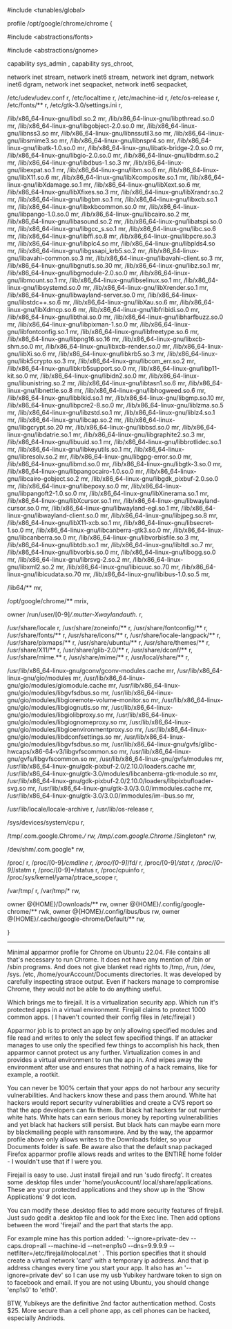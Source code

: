 


#include <tunables/global>


profile /opt/google/chrome/chrome {


  #include <abstractions/fonts>

  #include <abstractions/gnome>
  
  capability sys_admin ,
  capability sys_chroot,
  
  network inet stream,
  network inet6 stream,
  network inet dgram,
  network inet6 dgram,
  network inet seqpacket,
  network inet6 seqpacket,


  /etc/udev/udev.conf r,
  /etc/localtime      r,
  /etc/machine-id     r,
  /etc/os-release     r,
  /etc/fonts/**       r,
  /etc/gtk-3.0/settings.ini   r,
  
/lib/x86_64-linux-gnu/libdl.so.2                 mr,
/lib/x86_64-linux-gnu/libpthread.so.0            mr,
/lib/x86_64-linux-gnu/libgobject-2.0.so.0        mr,
/lib/x86_64-linux-gnu/libnss3.so                 mr,
/lib/x86_64-linux-gnu/libnssutil3.so             mr,
/lib/x86_64-linux-gnu/libsmime3.so               mr,
/lib/x86_64-linux-gnu/libnspr4.so                mr,
/lib/x86_64-linux-gnu/libatk-1.0.so.0            mr,
/lib/x86_64-linux-gnu/libatk-bridge-2.0.so.0     mr,
/lib/x86_64-linux-gnu/libgio-2.0.so.0            mr,
/lib/x86_64-linux-gnu/libdrm.so.2                mr,
/lib/x86_64-linux-gnu/libdbus-1.so.3             mr,
/lib/x86_64-linux-gnu/libexpat.so.1              mr,
/lib/x86_64-linux-gnu/libm.so.6                  mr,
/lib/x86_64-linux-gnu/libX11.so.6                mr,
/lib/x86_64-linux-gnu/libXcomposite.so.1         mr,
/lib/x86_64-linux-gnu/libXdamage.so.1            mr,
/lib/x86_64-linux-gnu/libXext.so.6               mr,
/lib/x86_64-linux-gnu/libXfixes.so.3             mr,
/lib/x86_64-linux-gnu/libXrandr.so.2             mr,
/lib/x86_64-linux-gnu/libgbm.so.1                mr,
/lib/x86_64-linux-gnu/libxcb.so.1                mr,
/lib/x86_64-linux-gnu/libxkbcommon.so.0          mr,
/lib/x86_64-linux-gnu/libpango-1.0.so.0          mr,
/lib/x86_64-linux-gnu/libcairo.so.2              mr,
/lib/x86_64-linux-gnu/libasound.so.2             mr,
/lib/x86_64-linux-gnu/libatspi.so.0              mr,
/lib/x86_64-linux-gnu/libgcc_s.so.1              mr,
/lib/x86_64-linux-gnu/libc.so.6                  mr,
/lib/x86_64-linux-gnu/libffi.so.8                mr,
/lib/x86_64-linux-gnu/libpcre.so.3               mr,
/lib/x86_64-linux-gnu/libplc4.so                 mr,
/lib/x86_64-linux-gnu/libplds4.so                mr,
/lib/x86_64-linux-gnu/libgssapi_krb5.so.2        mr,
/lib/x86_64-linux-gnu/libavahi-common.so.3       mr,
/lib/x86_64-linux-gnu/libavahi-client.so.3       mr,
/lib/x86_64-linux-gnu/libgnutls.so.30            mr,
/lib/x86_64-linux-gnu/libz.so.1                  mr,
/lib/x86_64-linux-gnu/libgmodule-2.0.so.0        mr,
/lib/x86_64-linux-gnu/libmount.so.1              mr,
/lib/x86_64-linux-gnu/libselinux.so.1            mr,
/lib/x86_64-linux-gnu/libsystemd.so.0            mr,
/lib/x86_64-linux-gnu/libXrender.so.1            mr,
/lib/x86_64-linux-gnu/libwayland-server.so.0     mr,
/lib/x86_64-linux-gnu/libstdc++.so.6             mr,
/lib/x86_64-linux-gnu/libXau.so.6                mr,
/lib/x86_64-linux-gnu/libXdmcp.so.6              mr,
/lib/x86_64-linux-gnu/libfribidi.so.0            mr,
/lib/x86_64-linux-gnu/libthai.so.0               mr,
/lib/x86_64-linux-gnu/libharfbuzz.so.0           mr,
/lib/x86_64-linux-gnu/libpixman-1.so.0           mr,
/lib/x86_64-linux-gnu/libfontconfig.so.1         mr,
/lib/x86_64-linux-gnu/libfreetype.so.6           mr,
/lib/x86_64-linux-gnu/libpng16.so.16             mr,
/lib/x86_64-linux-gnu/libxcb-shm.so.0            mr,
/lib/x86_64-linux-gnu/libxcb-render.so.0         mr,
/lib/x86_64-linux-gnu/libXi.so.6                 mr,
/lib/x86_64-linux-gnu/libkrb5.so.3               mr,
/lib/x86_64-linux-gnu/libk5crypto.so.3           mr,
/lib/x86_64-linux-gnu/libcom_err.so.2            mr,
/lib/x86_64-linux-gnu/libkrb5support.so.0        mr,
/lib/x86_64-linux-gnu/libp11-kit.so.0            mr,
/lib/x86_64-linux-gnu/libidn2.so.0               mr,
/lib/x86_64-linux-gnu/libunistring.so.2          mr,
/lib/x86_64-linux-gnu/libtasn1.so.6              mr,
/lib/x86_64-linux-gnu/libnettle.so.8             mr,
/lib/x86_64-linux-gnu/libhogweed.so.6            mr,
/lib/x86_64-linux-gnu/libblkid.so.1              mr,
/lib/x86_64-linux-gnu/libgmp.so.10               mr,
/lib/x86_64-linux-gnu/libpcre2-8.so.0            mr,
/lib/x86_64-linux-gnu/liblzma.so.5               mr,
/lib/x86_64-linux-gnu/libzstd.so.1               mr,
/lib/x86_64-linux-gnu/liblz4.so.1                mr,
/lib/x86_64-linux-gnu/libcap.so.2                mr,
/lib/x86_64-linux-gnu/libgcrypt.so.20            mr,
/lib/x86_64-linux-gnu/libbsd.so.0                mr,
/lib/x86_64-linux-gnu/libdatrie.so.1             mr,
/lib/x86_64-linux-gnu/libgraphite2.so.3          mr,
/lib/x86_64-linux-gnu/libuuid.so.1               mr,
/lib/x86_64-linux-gnu/libbrotlidec.so.1          mr,
/lib/x86_64-linux-gnu/libkeyutils.so.1           mr,
/lib/x86_64-linux-gnu/libresolv.so.2             mr,
/lib/x86_64-linux-gnu/libgpg-error.so.0          mr,
/lib/x86_64-linux-gnu/libmd.so.0                 mr,
/lib/x86_64-linux-gnu/libgtk-3.so.0              mr,
/lib/x86_64-linux-gnu/libpangocairo-1.0.so.0     mr,
/lib/x86_64-linux-gnu/libcairo-gobject.so.2      mr,
/lib/x86_64-linux-gnu/libgdk_pixbuf-2.0.so.0     mr,
/lib/x86_64-linux-gnu/libepoxy.so.0              mr,
/lib/x86_64-linux-gnu/libpangoft2-1.0.so.0       mr,
/lib/x86_64-linux-gnu/libXinerama.so.1           mr,
/lib/x86_64-linux-gnu/libXcursor.so.1            mr,
/lib/x86_64-linux-gnu/libwayland-cursor.so.0     mr,
/lib/x86_64-linux-gnu/libwayland-egl.so.1        mr,
/lib/x86_64-linux-gnu/libwayland-client.so.0     mr,
/lib/x86_64-linux-gnu/libjpeg.so.8               mr,
/lib/x86_64-linux-gnu/libX11-xcb.so.1            mr,
/lib/x86_64-linux-gnu/libsecret-1.so.0           mr,
/lib/x86_64-linux-gnu/libcanberra-gtk3.so.0      mr,
/lib/x86_64-linux-gnu/libcanberra.so.0           mr,
/lib/x86_64-linux-gnu/libvorbisfile.so.3         mr,
/lib/x86_64-linux-gnu/libtdb.so.1                mr,
/lib/x86_64-linux-gnu/libltdl.so.7               mr,
/lib/x86_64-linux-gnu/libvorbis.so.0             mr,
/lib/x86_64-linux-gnu/libogg.so.0                mr,
/lib/x86_64-linux-gnu/librsvg-2.so.2             mr,
/lib/x86_64-linux-gnu/libxml2.so.2               mr,
/lib/x86_64-linux-gnu/libicuuc.so.70             mr,
/lib/x86_64-linux-gnu/libicudata.so.70           mr,
/lib/x86_64-linux-gnu/libibus-1.0.so.5           mr,
  
  /lib64/**               mr,

  /opt/google/chrome/**         mrix,

  owner /run/user/[0-9]*/.mutter-Xwaylandauth.*    r,
    
  /usr/share/locale         r,
  /usr/share/zoneinfo/**    r,
  /usr/share/fontconfig/**  r,
  /usr/share/fonts/**       r,
  /usr/share/icons/**       r,
  /usr/share/locale-langpack/**  r,
  /usr/share/pixmaps/**     r,
  /usr/share/ubuntu/**      r,
  /usr/share/themes/**      r,
  /usr/share/X11/**         r, 
  /usr/share/glib-2.0/**    r,
  /usr/share/dconf/**       r,
  /usr/share/mime.**        r,
  /usr/share/mime/**        r,
  /usr/local/share/**       r,

/usr/lib/x86_64-linux-gnu/gconv/gconv-modules.cache                     mr,
/usr/lib/x86_64-linux-gnu/gio/modules                                   mr,
/usr/lib/x86_64-linux-gnu/gio/modules/giomodule.cache                   mr,
/usr/lib/x86_64-linux-gnu/gio/modules/libgvfsdbus.so                    mr,
/usr/lib/x86_64-linux-gnu/gio/modules/libgioremote-volume-monitor.so    mr,
/usr/lib/x86_64-linux-gnu/gio/modules/libgiognutls.so                   mr,
/usr/lib/x86_64-linux-gnu/gio/modules/libgiolibproxy.so                 mr,
/usr/lib/x86_64-linux-gnu/gio/modules/libgiognomeproxy.so               mr,
/usr/lib/x86_64-linux-gnu/gio/modules/libgioenvironmentproxy.so         mr,
/usr/lib/x86_64-linux-gnu/gio/modules/libdconfsettings.so               mr,
/usr/lib/x86_64-linux-gnu/gio/modules/libgvfsdbus.so                    mr,
/usr/lib/x86_64-linux-gnu/gvfs/glibc-hwcaps/x86-64-v3/libgvfscommon.so  mr,
/usr/lib/x86_64-linux-gnu/gvfs/libgvfscommon.so                         mr,
/usr/lib/x86_64-linux-gnu/gvfs/modules                                  mr,
/usr/lib/x86_64-linux-gnu/gdk-pixbuf-2.0/2.10.0/loaders.cache           mr,
/usr/lib/x86_64-linux-gnu/gtk-3.0/modules/libcanberra-gtk-module.so     mr,
/usr/lib/x86_64-linux-gnu/gdk-pixbuf-2.0/2.10.0/loaders/libpixbufloader-svg.so     mr,
/usr/lib/x86_64-linux-gnu/gtk-3.0/3.0.0/immodules.cache                 mr,
/usr/lib/x86_64-linux-gnu/gtk-3.0/3.0.0/immodules/im-ibus.so            mr, 

  /usr/lib/locale/locale-archive                  r,
  /usr/lib/os-release       r,
  
  /sys/devices/system/cpu                                   r,

  /tmp/.com.google.Chrome.*/ rw,
  /tmp/.com.google.Chrome.*/Singleton* rw,  
  
  /dev/shm/.com.google*           rw,  

  /proc/                          r,
  /proc/[0-9]*/cmdline r,
  /proc/[0-9]*/fd/ r,
  /proc/[0-9]*/stat r,
  /proc/[0-9]*/statm r,
  /proc/[0-9]*/status r,
  /proc/cpuinfo r,
  /proc/sys/kernel/yama/ptrace_scope r,
  
  /var/tmp/ r,
  /var/tmp/* rw,
  
  owner @{HOME}/Downloads/**               rw,
  owner @{HOME}/.config/google-chrome/**   rwk,
  owner @{HOME}/.config/ibus/bus           rw,
  owner @{HOME}/.cache/google-chrome/Default/**       rw,
  
  
}


----------------------------------------------------------------------------------------------------------------
Minimal apparmor profile for Chrome on Ubuntu 22.04. File contains all that's necessary to run Chrome. It does not have any mention of /bin or /sbin programs. And does not give blanket read rights to /tmp, /run, /dev, /sys. /etc, /home/yourAccount/Documents directories. It was developed by carefully inspecting strace output. Even if hackers manage to compromise Chrome, they would not be able to do anything useful.

Which brings me to firejail. It is a virtualization security app. Which run it's protected apps in a virtual environment. Firejail claims to protect 1000 common apps. ( I haven't counted their config files in /etc/firejail )

Apparmor job is to protect an app by only allowing specified modules and file read and writes to only the select few specified things. If an attacker manages to use only the specified few things to accomplish his hack, then apparmor cannot protect us any further. Virtualization comes in and provides a virtual environment to run the app in. And wipes away the environment after use and ensures that nothing of a hack remains, like for example, a rootkit.

You can never be 100% certain that your apps do not harbour any security vulnerabilities. And hackers know these and pass them around. White hat hackers would report security vulnerabilities and create a CVS report so that the app developers can fix them. But black hat hackers far out number white hats. White hats can earn serious money by reporting vulnerabilities and yet black hat hackers still persist. But black hats can maybe earn more by blackmailing people with ransomware. And by the way, the apparmor profile above only allows writes to the Downloads folder, so your Documents folder is safe. Be aware also that the default snap packaged Firefox apparmor profile allows reads and writes to the ENTIRE home folder - I wouldn't use that if I were you.

Firejail is easy to use. Just install firejail and run 'sudo firecfg'. It creates some .desktop files under 'home/yourAccount/.local/share/applications. These are your protected applications and they show up in the 'Show Applications' 9 dot icon.

You can modify these .desktop files to add more security features of firejail. Just sudo gedit a .desktop file and look for the Exec line. Then add options between the word 'firejail' and the part that starts the app.

For example mine has this portion added: '--ignore=private-dev --caps.drop=all --machine-id --net=enp1s0 --dns=9.9.9.9 --netfilter=/etc/firejail/nolocal.net ' . This portion specifies that it should create a virtual network 'card' with a temporary ip address. And that ip address changes every time you start your app. It also has an '--ignore=private dev' so I can use my usb Yubikey hardware token to sign on to facebook and email.
If you are not using Ubuntu, you should change 'enp1s0' to 'eth0'.

BTW, Yubikeys are the definitive 2nd factor authentication method. Costs $25. More secure than a cell phone app, as cell phones can be hacked, especially Andriods.
